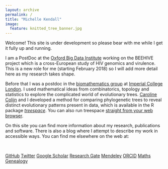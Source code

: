 ```yaml
---
layout: archive
permalink: /
title: "Michelle Kendall"
image:
  feature: knitted_tree_banner.jpg
---
```


Welcome! This site is under development so please bear with me while I get it fully up and running. 

I am a PostDoc at the <a href="https://www.bdi.ox.ac.uk/" target="_blank">Oxford Big Data Institute</a> working on the BEEHIVE project which is a cross-European study of HIV genomics and virulence.
This is a new role for me (starting February 2018) so I will add more detail here as my research takes shape.

Before that I was a postdoc in the <a href="http://www.imperial.ac.uk/biomathematics-group" target="_blank">biomathematics group</a> at <a href="https://www.imperial.ac.uk/" target="_blank">Imperial College London</a>. 
I used mathematical ideas from combinatorics, topology and statistics to explore the complicated world of evolutionary trees. 
<a href="http://www.imperial.ac.uk/people/c.colijn" target="_blank">Caroline Colijn</a> and I developed a method for comparing phylogenetic trees to reveal distinct evolutionary patterns present in data, which is available in the R package <a href="https://cran.rstudio.com/web/packages/treespace/index.html" target="_blank">*treespace*</a>. 
You can also run treespace <a href="http://shiny.imperial-stats-experimental.co.uk/users/mlkendal/treespace/" target="_blank">straight from your web browser</a>.

On this site you can find more information about my research, publications and software. 
There is also a blog where I attempt to describe my work in accessible ways. 
You can find me elsewhere on the web at:

<br>

<a href="https://github.com/MichelleKendall" target="_blank" class="btn"><i class="fa fa-github fa-2x"></i> GitHub</a>
<a href="https://twitter.com/mishkendall" target="_blank" class="btn btn-default"><i class="fa fa-twitter fa-2x"></i> Twitter</a>
<a href="https://scholar.google.co.uk/citations?user=CAzbfakAAAAJ&hl=en" target="_blank" class="btn btn-default"><i class="ai ai-google-scholar ai-2x"></i> Google Scholar</a>
<a href="https://www.researchgate.net/profile/Michelle_Kendall" target="_blank" class="btn btn-default"><i class="ai ai-researchgate ai-2x"></i> Research Gate</a>
<a href="https://www.mendeley.com/profiles/michelle-kendall1/" target="_blank" class="btn btn-default"><i class="ai ai-mendeley ai-2x"></i> Mendeley</a>
<a href="https://orcid.org/0000-0001-7344-7071" target="_blank" class="btn btn-default"><i class="ai ai-orcid ai-2x"></i> ORCID</a>
<a href="http://genealogy.math.ndsu.nodak.edu/id.php?id=181879" target="_blank" class="btn btn-default"><i class="fa fa-circle-o fa-2x"></i> Maths Genealogy</a>    